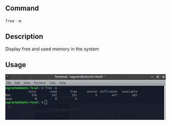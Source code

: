 ## **Command**

`free -m`

## **Description**

Display free and used memory in the system

## **Usage**

![hostnamectl](images/free_m.png)
